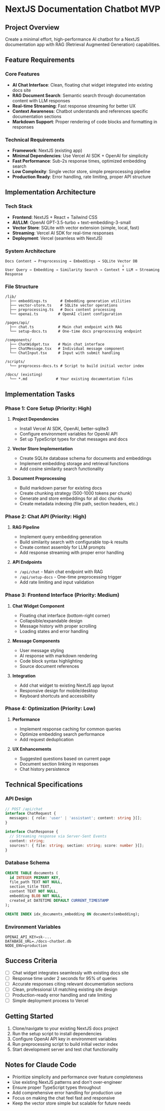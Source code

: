 # NextJS Documentation Chatbot MVP

## Project Overview
Create a minimal effort, high-performance AI chatbot for a NextJS documentation app with RAG (Retrieval Augmented Generation) capabilities.

## Feature Requirements

### Core Features
- **AI Chat Interface**: Clean, floating chat widget integrated into existing docs site
- **RAG Document Search**: Semantic search through documentation content with LLM responses
- **Real-time Streaming**: Fast response streaming for better UX
- **Context Awareness**: Chatbot understands and references specific documentation sections
- **Markdown Support**: Proper rendering of code blocks and formatting in responses

### Technical Requirements
- **Framework**: NextJS (existing app)
- **Minimal Dependencies**: Use Vercel AI SDK + OpenAI for simplicity
- **Fast Performance**: Sub-2s response times, optimized embedding search
- **Low Complexity**: Single vector store, simple preprocessing pipeline
- **Production Ready**: Error handling, rate limiting, proper API structure

## Implementation Architecture

### Tech Stack
- **Frontend**: NextJS + React + Tailwind CSS
- **AI/LLM**: OpenAI GPT-3.5-turbo + text-embedding-3-small
- **Vector Store**: SQLite with vector extension (simple, local, fast)
- **Streaming**: Vercel AI SDK for real-time responses
- **Deployment**: Vercel (seamless with NextJS)

### System Architecture
```
Docs Content → Preprocessing → Embeddings → SQLite Vector DB
                                                     ↓
User Query → Embedding → Similarity Search → Context + LLM → Streaming Response
```

### File Structure
```
/lib/
  ├── embeddings.ts      # Embedding generation utilities
  ├── vector-store.ts    # SQLite vector operations
  ├── preprocessing.ts   # Docs content processing
  └── openai.ts         # OpenAI client configuration

/pages/api/
  ├── chat.ts           # Main chat endpoint with RAG
  └── setup-docs.ts     # One-time docs preprocessing endpoint

/components/
  ├── ChatWidget.tsx    # Main chat interface
  ├── ChatMessage.tsx   # Individual message component
  └── ChatInput.tsx     # Input with submit handling

/scripts/
  └── preprocess-docs.ts # Script to build initial vector index

/docs/ (existing)
  └── *.md             # Your existing documentation files
```

## Implementation Tasks

### Phase 1: Core Setup (Priority: High)
1. **Project Dependencies**
   - Install Vercel AI SDK, OpenAI, better-sqlite3
   - Configure environment variables for OpenAI API
   - Set up TypeScript types for chat messages and docs

2. **Vector Store Implementation**
   - Create SQLite database schema for documents and embeddings
   - Implement embedding storage and retrieval functions
   - Add cosine similarity search functionality

3. **Document Preprocessing**
   - Build markdown parser for existing docs
   - Create chunking strategy (500-1000 tokens per chunk)
   - Generate and store embeddings for all doc chunks
   - Create metadata indexing (file path, section headers, etc.)

### Phase 2: Chat API (Priority: High)
1. **RAG Pipeline**
   - Implement query embedding generation
   - Build similarity search with configurable top-k results
   - Create context assembly for LLM prompts
   - Add response streaming with proper error handling

2. **API Endpoints**
   - `/api/chat` - Main chat endpoint with RAG
   - `/api/setup-docs` - One-time preprocessing trigger
   - Add rate limiting and input validation

### Phase 3: Frontend Interface (Priority: Medium)
1. **Chat Widget Component**
   - Floating chat interface (bottom-right corner)
   - Collapsible/expandable design
   - Message history with proper scrolling
   - Loading states and error handling

2. **Message Components**
   - User message styling
   - AI response with markdown rendering
   - Code block syntax highlighting
   - Source document references

3. **Integration**
   - Add chat widget to existing NextJS app layout
   - Responsive design for mobile/desktop
   - Keyboard shortcuts and accessibility

### Phase 4: Optimization (Priority: Low)
1. **Performance**
   - Implement response caching for common queries
   - Optimize embedding search performance
   - Add request deduplication

2. **UX Enhancements**
   - Suggested questions based on current page
   - Document section linking in responses
   - Chat history persistence

## Technical Specifications

### API Design
```typescript
// POST /api/chat
interface ChatRequest {
  messages: { role: 'user' | 'assistant'; content: string }[];
}

interface ChatResponse {
  // Streaming response via Server-Sent Events
  content: string;
  sources?: { file: string; section: string; score: number }[];
}
```

### Database Schema
```sql
CREATE TABLE documents (
  id INTEGER PRIMARY KEY,
  file_path TEXT NOT NULL,
  section_title TEXT,
  content TEXT NOT NULL,
  embedding BLOB NOT NULL,
  created_at DATETIME DEFAULT CURRENT_TIMESTAMP
);

CREATE INDEX idx_documents_embedding ON documents(embedding);
```

### Environment Variables
```env
OPENAI_API_KEY=sk-...
DATABASE_URL=./docs-chatbot.db
NODE_ENV=production
```

## Success Criteria
- [ ] Chat widget integrates seamlessly with existing docs site
- [ ] Response time under 2 seconds for 95% of queries
- [ ] Accurate responses citing relevant documentation sections
- [ ] Clean, professional UI matching existing site design
- [ ] Production-ready error handling and rate limiting
- [ ] Simple deployment process to Vercel

## Getting Started
1. Clone/navigate to your existing NextJS docs project
2. Run the setup script to install dependencies
3. Configure OpenAI API key in environment variables
4. Run preprocessing script to build initial vector index
5. Start development server and test chat functionality

## Notes for Claude Code
- Prioritize simplicity and performance over feature completeness
- Use existing NextJS patterns and don't over-engineer
- Ensure proper TypeScript types throughout
- Add comprehensive error handling for production use
- Focus on making the chat feel fast and responsive
- Keep the vector store simple but scalable for future needs
